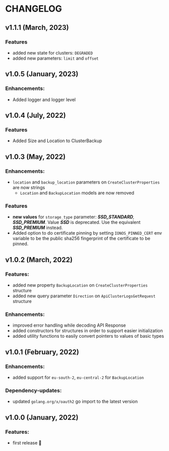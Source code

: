 # CHANGELOG

## v1.1.1 (March, 2023)

### Features

* added new state for clusters: `DEGRADED`
* added new parameters: `limit` and `offset`

## v1.0.5 (January, 2023)

### Enhancements:
* Added logger and logger level

## v1.0.4 (July, 2022)

### Features
* Added Size and Location to ClusterBackup

## v1.0.3 (May, 2022)

### Enhancements:
* `location` and `backup_location` parameters on `CreateClusterProperties` are now strings
  * `Location` and `BackupLocation` models are now removed

### Features
* **new values** for `storage_type` parameter: _**SSD_STANDARD**, **SSD_PREMIUM**_. Value **_SSD_** is deprecated. Use the equivalent **_SSD_PREMIUM_** instead.
* Added option to do certificate pinning by setting `IONOS_PINNED_CERT` env variable to be the public sha256 fingerprint of the certificate to be pinned.

## v1.0.2 (March, 2022)

### Features:

* added new property `BackupLocation` on `CreateClusterProperties` structure
* added new query parameter `Direction` on `ApiClusterLogsGetRequest` structure

### Enhancements:

* improved error handling while decoding API Response
* added constructors for structures in order to support easier initialization
* added utility functions to easily convert pointers to values of basic types

## v1.0.1 (February, 2022)

### Enhancements:

* added support for `eu-south-2`, `eu-central-2` for `BackupLocation`

### Dependency-updates:

* updated `golang.org/x/oauth2` go import to the latest version

## v1.0.0 (January, 2022)

### Features:

* first release 🎉
